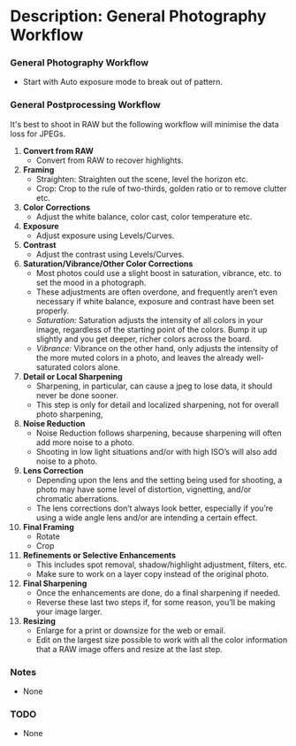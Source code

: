 # Description: General Photography Workflow

### General Photography Workflow
* Start with Auto exposure mode to break out of pattern. 

### General Postprocessing Workflow
It's best to shoot in RAW but the following workflow will minimise the data loss for JPEGs.
1. **Convert from RAW**
    - Convert from RAW to recover highlights.
2. **Framing**
    - Straighten: Straighten out the scene, level the horizon etc.
    - Crop: Crop to the rule of two-thirds, golden ratio or to remove clutter etc.
3. **Color Corrections**
    - Adjust the white balance, color cast, color temperature etc.
4. **Exposure**
    - Adjust exposure using Levels/Curves.
5. **Contrast**
    - Adjust the contrast using Levels/Curves.
6. **Saturation/Vibrance/Other Color Corrections**
    - Most photos could use a slight boost in saturation, vibrance, etc. to set the mood in a photograph. 
    - These adjustments are often overdone, and frequently aren’t even necessary if white balance, exposure and contrast 
      have been set properly.
    - *Saturation:* Saturation adjusts the intensity of all colors in your image, regardless of the starting point of 
      the colors. Bump it up slightly and you get deeper, richer colors across the board.
    - *Vibrance:* Vibrance on the other hand, only adjusts the intensity of the more muted colors in a photo, and leaves 
      the already well-saturated colors alone.
7. **Detail or Local Sharpening**
    - Sharpening, in particular, can cause a jpeg to lose data, it should never be done sooner.
    - This step is only for detail and localized sharpening, not for overall photo sharpening,
8. **Noise Reduction**
    - Noise Reduction follows sharpening, because sharpening will often add more noise to a photo.
    - Shooting in low light situations and/or with high ISO’s will also add noise to a photo.
9. **Lens Correction**
    - Depending upon the lens and the setting being used for shooting, a photo may have some level of distortion, 
      vignetting, and/or chromatic aberrations.
    - The lens corrections don’t always look better, especially if you’re using a wide angle lens and/or are intending a
      certain effect.
10. **Final Framing**
    - Rotate 
    - Crop
11. **Refinements or Selective Enhancements**
    - This includes spot removal, shadow/highlight adjustment, filters, etc. 
    - Make sure to work on a layer copy instead of the original photo.
12. **Final Sharpening**
    - Once the enhancements are done, do a final sharpening if needed. 
    - Reverse these last two steps if, for some reason, you’ll be making your image larger.
13. **Resizing**
    - Enlarge for a print or downsize for the web or email. 
    - Edit on the largest size possible to work with all the color information that a RAW image offers and resize at the 
      last step.

### Notes
* None

### TODO
* None